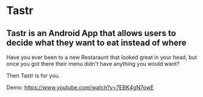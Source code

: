# Tastr

## Tastr is an Android App that allows users to decide what they want to eat instead of where
Have you ever been to a new Restaraunt that looked great in your head, but once you got there their menu didn't have anything you would want? 

Then Tastr is for you.

Demo:
https://www.youtube.com/watch?v=7EBK4gN7owE
